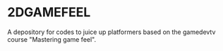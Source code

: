 # 2DGAMEFEEL
A depository for codes to juice up platformers based on the gamedevtv course "Mastering game feel". 

